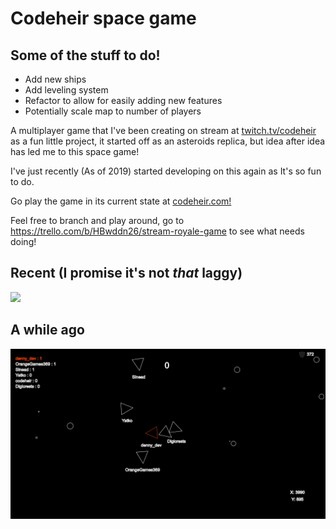 # Codeheir space game
## Some of the stuff to do!
* Add new ships
* Add leveling system
* Refactor to allow for easily adding new features
* Potentially scale map to number of players



A multiplayer game that I've been creating on stream at [twitch.tv/codeheir](https://www.twitch.tv/codeheir) as a fun little project, it started off as an asteroids replica, but idea after idea has led me to this space game! 

I've just recently (As of 2019) started developing on this again as It's so fun to do. 

Go play the game in its current state at [codeheir.com!](https://www.codeheir.com)


Feel free to branch and play around, go to https://trello.com/b/HBwddn26/stream-royale-game to see what needs doing!
## Recent (I promise it's not *that* laggy)
![](stream-royale2.gif)
## A while ago
![](stream-royale.gif)

